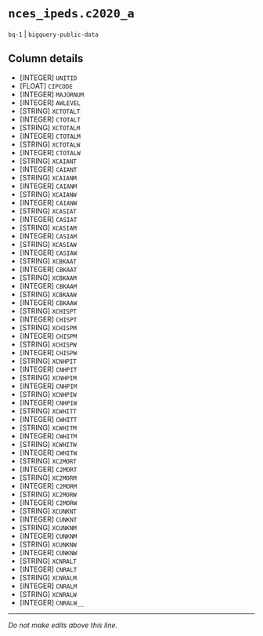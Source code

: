 # `nces_ipeds.c2020_a`
`bq-1` | `bigquery-public-data`

## Column details
* [INTEGER]   `UNITID`
* [FLOAT]     `CIPCODE`
* [INTEGER]   `MAJORNUM`
* [INTEGER]   `AWLEVEL`
* [STRING]    `XCTOTALT`
* [INTEGER]   `CTOTALT`
* [STRING]    `XCTOTALM`
* [INTEGER]   `CTOTALM`
* [STRING]    `XCTOTALW`
* [INTEGER]   `CTOTALW`
* [STRING]    `XCAIANT`
* [INTEGER]   `CAIANT`
* [STRING]    `XCAIANM`
* [INTEGER]   `CAIANM`
* [STRING]    `XCAIANW`
* [INTEGER]   `CAIANW`
* [STRING]    `XCASIAT`
* [INTEGER]   `CASIAT`
* [STRING]    `XCASIAM`
* [INTEGER]   `CASIAM`
* [STRING]    `XCASIAW`
* [INTEGER]   `CASIAW`
* [STRING]    `XCBKAAT`
* [INTEGER]   `CBKAAT`
* [STRING]    `XCBKAAM`
* [INTEGER]   `CBKAAM`
* [STRING]    `XCBKAAW`
* [INTEGER]   `CBKAAW`
* [STRING]    `XCHISPT`
* [INTEGER]   `CHISPT`
* [STRING]    `XCHISPM`
* [INTEGER]   `CHISPM`
* [STRING]    `XCHISPW`
* [INTEGER]   `CHISPW`
* [STRING]    `XCNHPIT`
* [INTEGER]   `CNHPIT`
* [STRING]    `XCNHPIM`
* [INTEGER]   `CNHPIM`
* [STRING]    `XCNHPIW`
* [INTEGER]   `CNHPIW`
* [STRING]    `XCWHITT`
* [INTEGER]   `CWHITT`
* [STRING]    `XCWHITM`
* [INTEGER]   `CWHITM`
* [STRING]    `XCWHITW`
* [INTEGER]   `CWHITW`
* [STRING]    `XC2MORT`
* [INTEGER]   `C2MORT`
* [STRING]    `XC2MORM`
* [INTEGER]   `C2MORM`
* [STRING]    `XC2MORW`
* [INTEGER]   `C2MORW`
* [STRING]    `XCUNKNT`
* [INTEGER]   `CUNKNT`
* [STRING]    `XCUNKNM`
* [INTEGER]   `CUNKNM`
* [STRING]    `XCUNKNW`
* [INTEGER]   `CUNKNW`
* [STRING]    `XCNRALT`
* [INTEGER]   `CNRALT`
* [STRING]    `XCNRALM`
* [INTEGER]   `CNRALM`
* [STRING]    `XCNRALW`
* [INTEGER]   `CNRALW__`

-------------------------------------------------------------------------------
*Do not make edits above this line.*
